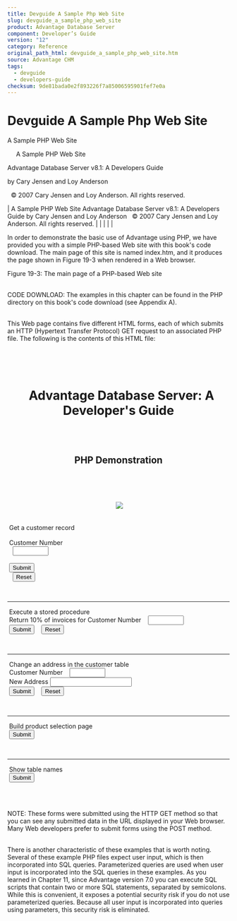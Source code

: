 ```yaml
---
title: Devguide A Sample Php Web Site
slug: devguide_a_sample_php_web_site
product: Advantage Database Server
component: Developer’s Guide
version: "12"
category: Reference
original_path_html: devguide_a_sample_php_web_site.htm
source: Advantage CHM
tags:
  - devguide
  - developers-guide
checksum: 9de81bada0e2f893226f7a85006595901fef7e0a
---
```


# Devguide A Sample Php Web Site

A Sample PHP Web Site

     A Sample PHP Web Site

Advantage Database Server v8.1: A Developers Guide

by Cary Jensen and Loy Anderson

  © 2007 Cary Jensen and Loy Anderson. All rights reserved.

| A Sample PHP Web Site  Advantage Database Server v8.1: A Developers Guide  by Cary Jensen and Loy Anderson    © 2007 Cary Jensen and Loy Anderson. All rights reserved. |  |  |  |  |

In order to demonstrate the basic use of Advantage using PHP, we have provided you with a simple PHP-based Web site with this book's code download. The main page of this site is named index.htm, and it produces the page shown in Figure 19-3 when rendered in a Web browser.

Figure 19-3: The main page of a PHP-based Web site

   
CODE DOWNLOAD: The examples in this chapter can be found in the PHP directory on this book's code download (see Appendix A).  
 

This Web page contains five different HTML forms, each of which submits an HTTP (Hypertext Transfer Protocol) GET request to an associated PHP file. The following is the contents of this HTML file:

<html>  
<head>  
<title>Advantage Database Server</title>  
</head>  
<body>  
<form method="GET" action="getcustomer.php"     
  name="getcustomer">

 <h1 align="center">  
   Advantage Database Server: A Developer's Guide</h1>  
  <h2 align="center">PHP Demonstration</h2>  
  <p align="center">  
  <img border="0" src="advantage\_logo.png"></p>  
  Get a customer record<br>  
  Customer Number   
    <input type="text" name="custnumber" size="7"><br>  
  <input type="submit" value="Submit" name="B1">  
    <input type="reset" value="Reset" name="B2"><br>  
</form>  
<form method="GET" action="storedproc.php"   
  Name="storedproc">  
  <hr>  
  Execute a stored procedure<br>  
  Return 10% of invoices for Customer Number   
    <input type="text" name="custnumber" size="7"><br>  
  <input type="submit" value="Submit" name="B1">  
    <input type="reset" value="Reset" name="B2"><br>  
</form>  
<form method="GET" action="changeaddress.php"   
  Name="changeaddress">  
  <hr>  
  Change an address in the customer table <br>  
  Customer Number   
    <input type="text" name="custnumber" size="7"><br>  
  New Address <input type="text" name="newaddress"   
  Size="50"><br>  
  <input type="submit" value="Submit" name="UpdateAddress">  
    <input type="reset" value="Reset" name="B1"><br>  
</form>  
<form method="GET" action="showproducts.php">  
  <hr>  
  Build product selection page<br>  
  <input type="submit" value="Submit" name="B1"><br>  
</form>  
<form method="GET" action="showtables.php"   
  Name="showtables">  
  <hr>  
  Show table names<br>  
  <input type="submit" value="Submit" name="B1"><br>  
</form>  
   
</body>  
</html>

   
NOTE: These forms were submitted using the HTTP GET method so that you can see any submitted data in the URL displayed in your Web browser. Many Web developers prefer to submit forms using the POST method.  
 

There is another characteristic of these examples that is worth noting. Several of these example PHP files expect user input, which is then incorporated into SQL queries. Parameterized queries are used when user input is incorporated into the SQL queries in these examples. As you learned in Chapter 11, since Advantage version 7.0 you can execute SQL scripts that contain two or more SQL statements, separated by semicolons. While this is convenient, it exposes a potential security risk if you do not use parameterized queries. Because all user input is incorporated into queries using parameters, this security risk is eliminated.
